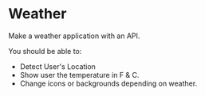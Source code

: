# Weather

Make a weather application with an API.

You should be able to:

* Detect User's Location
* Show user the temperature in F & C.
* Change icons or backgrounds depending on weather.
